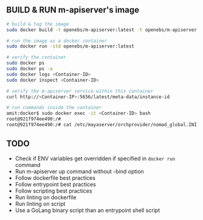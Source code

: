 ## BUILD & RUN m-apiserver's image

```bash
# build & tag the image
sudo docker build -t openebs/m-apiserver:latest -t openebs/m-apiserver:0.2-RC4 .

# run the image as a docker container
sudo docker run -itd openebs/m-apiserver:latest

# verify the container
sudo docker ps
sudo docker ps -a
sudo docker logs <Container-ID>
sudo docker inspect <Container-ID>

# verify the m-apiserver service within this container
curl http://<Container-IP>:5656/latest/meta-data/instance-id

# run commands inside the container
amit:docker$ sudo docker exec -it <Container-ID> bash
root@921f974ee490:/# 
root@921f974ee490:/# cat /etc/mayaserver/orchprovider/nomad_global.INI
```

## TODO

- Check if ENV variables get overridden if specified in `docker run` command
- Run m-apiserver up command without -bind option
- Follow dockerfile best practices
- Follow entrypoint best practices
- Follow scripting best practices
- Run linting on dockerfile
- Run linting on script
- Use a GoLang binary script than an entrypoint shell script
